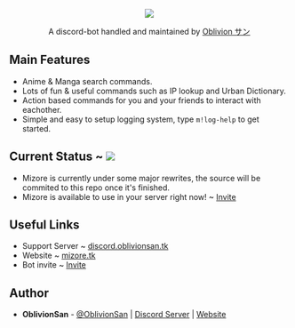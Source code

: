 <p align="center"><a href="https://mizore.tk"><img src="https://i.imgur.com/69SmQVy.png"/></a></p>
<p align="center">A discord-bot handled and maintained by <a href="https://oblivionsan.tk">Oblivion サン</a></p>

## Main Features
  - Anime & Manga search commands.
  - Lots of fun & useful commands such as IP lookup and Urban Dictionary.
  - Action based commands for you and your friends to interact with eachother.
  - Simple and easy to setup logging system, type `m!log-help` to get started.

## Current Status ~ <a href="https://discordbots.org/bot/339112443743698947"><img src="https://discordbots.org/api/widget/status/339112443743698947.svg?noavatar=true"/></a>
- Mizore is currently under some major rewrites, the source will be commited to this repo once it's finished.
- Mizore is available to use in your server right now! ~ [Invite](https://discordapp.com/oauth2/authorize/?permissions=2146958591&scope=bot&client_id=339112443743698947)

## Useful Links
- Support Server ~ [discord.oblivionsan.tk](https://discord.oblivionsan.tk)
- Website ~ [mizore.tk](https://mizore.tk)
- Bot invite ~ [Invite](https://discordapp.com/oauth2/authorize/?permissions=2146958591&scope=bot&client_id=339112443743698947)

## Author
- **OblivionSan** - [@OblivionSan](https://twitter.com/OblivionSan) | [Discord Server](https://discord.gg/kxNeGRC) | [Website](https://oblivionsan.tk)

